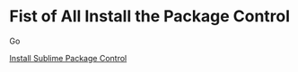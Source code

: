 
Fist of All Install the Package Control
======

Go

<a href="https://packagecontrol.io/installation">Install Sublime Package Control</a>